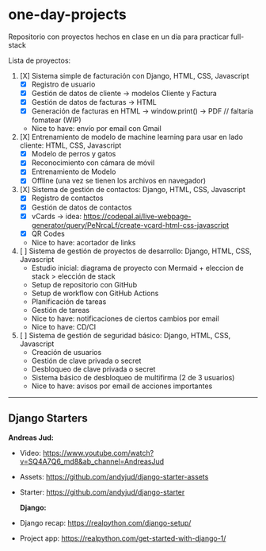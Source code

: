 # one-day-projects

Repositorio con proyectos hechos en clase en un día para practicar full-stack

Lista de proyectos:

1. [X] Sistema simple de facturación con Django, HTML, CSS, Javascript
   - [X] Registro de usuario
   - [X] Gestión de datos de cliente -> modelos Cliente y Factura
   - [X] Gestión de datos de facturas -> HTML
   - [X] Generación de facturas en HTML -> window.print() -> PDF // faltaría fomatear (WIP)
   - Nice to have: envío por email con Gmail
2. [X] Entrenamiento de modelo de machine learning para usar en lado cliente: HTML, CSS, Javascript
   - [X] Modelo de perros y gatos
   - [X] Reconocimiento con cámara de móvil
   - [X] Entrenamiento de Modelo
   - [X] Offline (una vez se tienen los archivos en navegador)
3. [X] Sistema de gestión de contactos: Django, HTML, CSS, Javascript
   - [X] Registro de contactos
   - [X] Gestión de datos de contactos
   - [X] vCards -> idea: https://codepal.ai/live-webpage-generator/query/PeNrcaLf/create-vcard-html-css-javascript
   - [X] QR Codes
   - Nice to have: acortador de links
4. [ ] Sistema de gestión de proyectos de desarrollo: Django, HTML, CSS, Javascript
   - Estudio inicial: diagrama de proyecto con Mermaid + eleccion de stack > elección de stack
   - Setup de repositorio con GitHub
   - Setup de workflow con GitHub Actions
   - Planificación de tareas
   - Gestión de tareas
   - Nice to have: notificaciones de ciertos cambios por email
   - Nice to have: CD/CI
5. [ ] Sistema de gestión de seguridad básico: Django, HTML, CSS, Javascript
   - Creación de usuarios
   - Gestión de clave privada o secret
   - Desbloqueo de clave privada o secret
   - Sistema básico de desbloqueo de multifirma (2 de 3 usuarios)
   - Nice to have: avisos por email de acciones importantes

---

## Django Starters

   **Andreas Jud:**
 - Video: https://www.youtube.com/watch?v=SQ4A7Q6_md8&ab_channel=AndreasJud
 - Assets: https://github.com/andyjud/django-starter-assets
 - Starter: https://github.com/andyjud/django-starter

   **Django:**
 - Django recap: https://realpython.com/django-setup/ 
 - Project app: https://realpython.com/get-started-with-django-1/
   